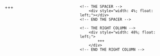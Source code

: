 <div style="width: 100%;">
	<!-- THE LEFT COLUMN -->
		<div style="width: 48%; float: left;">
			+++
		</div>
	<!-- END THE LEFT COLUMN -->
	
	<!-- THE SPACER -->
		<div style="width: 4%; float: left;"></div>
	<!-- END THE SPACER -->
	
	<!-- THE RIGHT COLUMN -->
		<div style="width: 48%; float: left;">
			+++
		</div>
	<!-- END THE RIGHT COLUMN -->
</div>